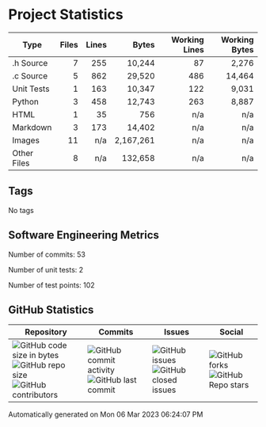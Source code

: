 Project Statistics
==================

| Type | Files | Lines | Bytes | Working Lines | Working Bytes |
|------|------:|------:|------:|--------------:|--------------:|
|.h Source|7|255|10,244|87|2,276|
|.c Source|5|862|29,520|486|14,464|
|Unit Tests|1|163|10,347|122|9,031|
|Python|3|458|12,743|263|8,887|
|HTML|1|35|756|n/a|n/a|
|Markdown|3|173|14,402|n/a|n/a|
|Images|11|n/a|2,167,261|n/a|n/a|
|Other	Files|8|n/a|132,658|n/a|n/a|

## Tags
No tags

## Software Engineering Metrics

Number of commits:  53

Number of unit tests:  2

Number of test points:  102

## GitHub	Statistics
| Repository								  | Commits							| Issues						  | Social							|
|-------------------------------------|---------------------------|-------------------------|---------------------------|
| ![GitHub code size	in	bytes](https://img.shields.io/github/languages/code-size/marknelsonengineer-sp23/sre_lab4_memscan?style=social) <br/> ![GitHub repo size](https://img.shields.io/github/repo-size/marknelsonengineer-sp23/sre_lab4_memscan?style=social)	<br/>	![GitHub contributors](https://img.shields.io/github/contributors/marknelsonengineer-sp23/sre_lab4_memscan?style=social) | ![GitHub commit activity](https://img.shields.io/github/commit-activity/w/marknelsonengineer-sp23/sre_lab4_memscan?style=social) <br/> ![GitHub last	commit](https://img.shields.io/github/last-commit/marknelsonengineer-sp23/sre_lab4_memscan?style=social)	| ![GitHub	issues](https://img.shields.io/github/issues-raw/marknelsonengineer-sp23/sre_lab4_memscan?style=social) <br/> ![GitHub	closed issues](https://img.shields.io/github/issues-closed-raw/marknelsonengineer-sp23/sre_lab4_memscan?style=social) | ![GitHub forks](https://img.shields.io/github/forks/marknelsonengineer-sp23/sre_lab4_memscan?style=social) <br/> ![GitHub Repo	stars](https://img.shields.io/github/stars/marknelsonengineer-sp23/sre_lab4_memscan?style=social)	|

Automatically generated on Mon 06 Mar 2023 06:24:07 PM 
